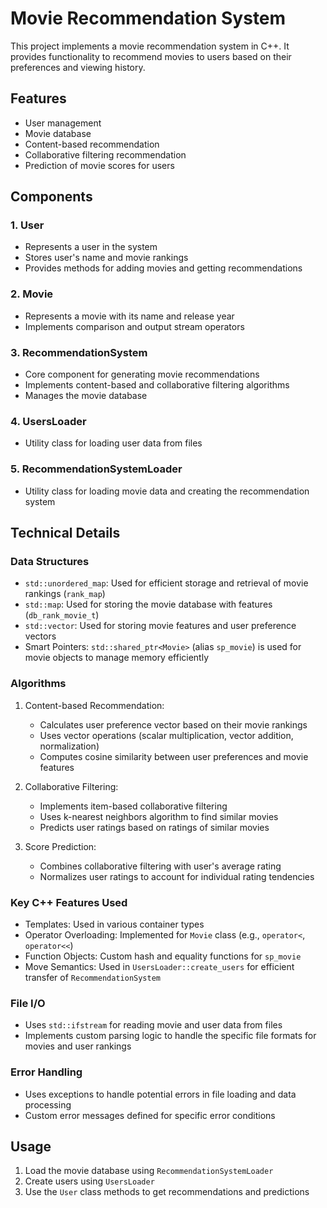 # Movie Recommendation System

This project implements a movie recommendation system in C++. It provides functionality to recommend movies to users based on their preferences and viewing history.

## Features

- User management
- Movie database
- Content-based recommendation
- Collaborative filtering recommendation
- Prediction of movie scores for users

## Components

### 1. User

- Represents a user in the system
- Stores user's name and movie rankings
- Provides methods for adding movies and getting recommendations

### 2. Movie

- Represents a movie with its name and release year
- Implements comparison and output stream operators

### 3. RecommendationSystem

- Core component for generating movie recommendations
- Implements content-based and collaborative filtering algorithms
- Manages the movie database

### 4. UsersLoader

- Utility class for loading user data from files

### 5. RecommendationSystemLoader

- Utility class for loading movie data and creating the recommendation system

## Technical Details

### Data Structures

- `std::unordered_map`: Used for efficient storage and retrieval of movie rankings (`rank_map`)
- `std::map`: Used for storing the movie database with features (`db_rank_movie_t`)
- `std::vector`: Used for storing movie features and user preference vectors
- Smart Pointers: `std::shared_ptr<Movie>` (alias `sp_movie`) is used for movie objects to manage memory efficiently

### Algorithms

1. Content-based Recommendation:
   - Calculates user preference vector based on their movie rankings
   - Uses vector operations (scalar multiplication, vector addition, normalization)
   - Computes cosine similarity between user preferences and movie features

2. Collaborative Filtering:
   - Implements item-based collaborative filtering
   - Uses k-nearest neighbors algorithm to find similar movies
   - Predicts user ratings based on ratings of similar movies

3. Score Prediction:
   - Combines collaborative filtering with user's average rating
   - Normalizes user ratings to account for individual rating tendencies

### Key C++ Features Used

- Templates: Used in various container types
- Operator Overloading: Implemented for `Movie` class (e.g., `operator<`, `operator<<`)
- Function Objects: Custom hash and equality functions for `sp_movie`
- Move Semantics: Used in `UsersLoader::create_users` for efficient transfer of `RecommendationSystem`

### File I/O

- Uses `std::ifstream` for reading movie and user data from files
- Implements custom parsing logic to handle the specific file formats for movies and user rankings

### Error Handling

- Uses exceptions to handle potential errors in file loading and data processing
- Custom error messages defined for specific error conditions

## Usage

1. Load the movie database using `RecommendationSystemLoader`
2. Create users using `UsersLoader`
3. Use the `User` class methods to get recommendations and predictions

